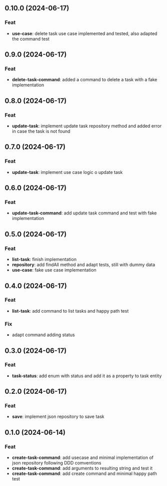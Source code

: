 ## 0.10.0 (2024-06-17)

### Feat

- **use-case**: delete task use case implemented and tested, also adapted the command test

## 0.9.0 (2024-06-17)

### Feat

- **delete-task-command**: added a command to delete a task with a fake implementation

## 0.8.0 (2024-06-17)

### Feat

- **update-task**: implement update task repository method and added error in case the task is not found

## 0.7.0 (2024-06-17)

### Feat

- **update-task**: implement use case logic o update task

## 0.6.0 (2024-06-17)

### Feat

- **update-task-command**: add update task command and test with fake implementation

## 0.5.0 (2024-06-17)

### Feat

- **list-task**: finish implementation
- **repository**: add findAll method and adapt tests, still with dummy data
- **use-case**: fake use case implementation

## 0.4.0 (2024-06-17)

### Feat

- **list-task**: add command to list tasks and happy path test

### Fix

- adapt command adding status

## 0.3.0 (2024-06-17)

### Feat

- **task-status**: add enum with status and add it as a property to task entity

## 0.2.0 (2024-06-17)

### Feat

- **save**: implement json repository to save task

## 0.1.0 (2024-06-14)

### Feat

- **create-task-command**: add usecase and minimal implementation of json repository following DDD comventions
- **create-task-command**: add arguments to resulting string and test it
- **create-task-command**: add create command and minimal happy path test
